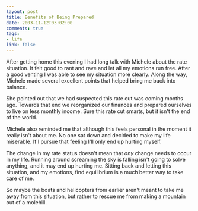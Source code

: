 ```yaml
--- 
layout: post
title: Benefits of Being Prepared
date: 2003-11-12T03:02:00
comments: true
tags:
- life
link: false
---
```

After getting home this evening I had long talk with Michele about the rate situation. It felt good to rant and rave and let all my emotions run free. After a good venting I was able to see my situation more clearly. Along the way, Michele made several excellent points that helped bring me back into balance.

She pointed out that we had suspected this rate cut was coming months ago. Towards that end we reorganized our finances and prepared ourselves to live on less monthly income. Sure this rate cut smarts, but it isn't the end of the world.

Michele also reminded me that although this feels personal in the moment it really isn't about me. No one sat down and decided to make my life miserable. If I pursue that feeling I'll only end up hurting myself.

The change in my rate status doesn't mean that <em>any</em> change needs to occur in my life. Running around screaming the sky is falling isn't going to solve anything, and it may end up hurting me. Sitting back and letting this situation, and my emotions, find equilibrium is a much better way to take care of me.

So maybe the boats and helicopters from earlier aren't meant to take me away from this situation, but rather to rescue me from making a mountain out of a molehill.
